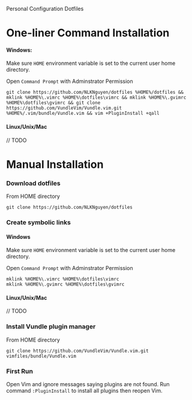 Personal Configuration Dotfiles

# One-liner Command Installation

#### Windows:

Make sure `HOME` environment variable is set to the current user home directory.

Open `Command Prompt` with Adminstrator Permission
```
git clone https://github.com/NLKNguyen/dotfiles %HOME%/dotfiles && mklink %HOME%\.vimrc %HOME%\dotfiles\vimrc && mklink %HOME%\.gvimrc %HOME%\dotfiles\gvimrc && git clone https://github.com/VundleVim/Vundle.vim.git %HOME%/.vim/bundle/Vundle.vim && vim +PluginInstall +qall
```

#### Linux/Unix/Mac
// TODO



# Manual Installation
### Download dotfiles
From HOME directory
```
git clone https://github.com/NLKNguyen/dotfiles
```

### Create symbolic links

#### Windows
Make sure `HOME` environment variable is set to the current user home directory.

Open `Command Prompt` with Adminstrator Permission

```
mklink %HOME%\.vimrc %HOME%\dotfiles\vimrc
mklink %HOME%\.gvimrc %HOME%\dotfiles\gvimrc
```

#### Linux/Unix/Mac
// TODO


### Install Vundle plugin manager
From HOME directory
```
git clone https://github.com/VundleVim/Vundle.vim.git vimfiles/bundle/Vundle.vim
```

### First Run
Open Vim and ignore messages saying plugins are not found. Run command `:PluginInstall` to install all plugins then reopen Vim.

